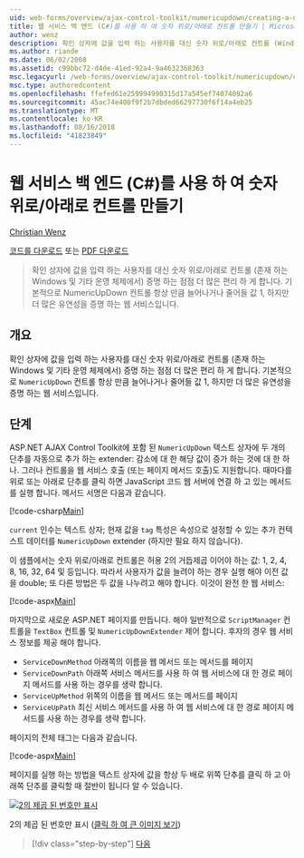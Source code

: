 ```yaml
---
uid: web-forms/overview/ajax-control-toolkit/numericupdown/creating-a-numeric-up-down-control-with-a-web-service-backend-cs
title: 웹 서비스 백 엔드 (C#)를 사용 하 여 숫자 위로/아래로 컨트롤 만들기 | Microsoft Docs
author: wenz
description: 확인 상자에 값을 입력 하는 사용자를 대신 숫자 위로/아래로 컨트롤 (Windows 및 기타 운영 체제에 있는) 점점 더 많은 c 증명 하는 중...
ms.author: riande
ms.date: 06/02/2008
ms.assetid: c99bbc72-d4de-41ed-92a4-9a4632368363
msc.legacyurl: /web-forms/overview/ajax-control-toolkit/numericupdown/creating-a-numeric-up-down-control-with-a-web-service-backend-cs
msc.type: authoredcontent
ms.openlocfilehash: ffefed61e259994990315d17a545ef74074092a6
ms.sourcegitcommit: 45ac74e400f9f2b7dbded66297730f6f14a4eb25
ms.translationtype: MT
ms.contentlocale: ko-KR
ms.lasthandoff: 08/16/2018
ms.locfileid: "41823849"
---
```

<a name="creating-a-numeric-updown-control-with-a-web-service-backend-c"></a>웹 서비스 백 엔드 (C#)를 사용 하 여 숫자 위로/아래로 컨트롤 만들기
====================
[Christian Wenz](https://github.com/wenz)

[코드를 다운로드](http://download.microsoft.com/download/9/3/f/93f8daea-bebd-4821-833b-95205389c7d0/numericupdown1.cs.zip) 또는 [PDF 다운로드](http://download.microsoft.com/download/2/d/c/2dc10e34-6983-41d4-9c08-f78f5387d32b/numericupdown1CS.pdf)

> 확인 상자에 값을 입력 하는 사용자를 대신 숫자 위로/아래로 컨트롤 (존재 하는 Windows 및 기타 운영 체제에서) 증명 하는 점점 더 많은 편리 하 게 합니다. 기본적으로 NumericUpDown 컨트롤 항상 만큼 늘어나거나 줄어들 값 1, 하지만 더 많은 유연성을 증명 하는 웹 서비스입니다.


## <a name="overview"></a>개요

확인 상자에 값을 입력 하는 사용자를 대신 숫자 위로/아래로 컨트롤 (존재 하는 Windows 및 기타 운영 체제에서) 증명 하는 점점 더 많은 편리 하 게 합니다. 기본적으로 `NumericUpDown` 컨트롤 항상 만큼 늘어나거나 줄어들 값 1, 하지만 더 많은 유연성을 증명 하는 웹 서비스입니다.

## <a name="steps"></a>단계

ASP.NET AJAX Control Toolkit에 포함 된 `NumericUpDown` 텍스트 상자에 두 개의 단추를 자동으로 추가 하는 extender: 감소에 대 한 해당 값이 증가 하는 것에 대 한 하나. 그러나 컨트롤을 웹 서비스 호출 (또는 페이지 메서드 호출)도 지원합니다. 때마다를 위로 또는 아래로 단추를 클릭 하면 JavaScript 코드 웹 서버에 연결 하 고 있는 메서드를 실행 합니다. 메서드 서명은 다음과 같습니다.

[!code-csharp[Main](creating-a-numeric-up-down-control-with-a-web-service-backend-cs/samples/sample1.cs)]

`current` 인수는 텍스트 상자; 현재 값을 `tag` 특성은 속성으로 설정할 수 있는 추가 컨텍스트 데이터를 `NumericUpDown` extender (하지만 필요 하지 않습니다).

이 샘플에서는 숫자 위로/아래로 컨트롤은 허용 2의 거듭제곱 이어야 하는 값: 1, 2, 4, 8, 16, 32, 64 및 등입니다. 따라서 사용자가 값을 늘려야 하는 경우 실행 해야 이전 값을 double; 또 다른 방법은 두 값을 나누려고 해야 합니다. 이것이 완전 한 웹 서비스:

[!code-aspx[Main](creating-a-numeric-up-down-control-with-a-web-service-backend-cs/samples/sample2.aspx)]

마지막으로 새로운 ASP.NET 페이지를 만듭니다. 해야 일반적으로 `ScriptManager` 컨트롤을 `TextBox` 컨트롤 및 `NumericUpDownExtender` 제어 합니다. 후자의 경우 웹 서비스 정보를 제공 해야 합니다.

- `ServiceDownMethod` 아래쪽의 이름을 웹 메서드 또는 메서드를 페이지
- `ServiceDownPath` 아래쪽 서비스 메서드를 사용 하 여 웹 서비스에 대 한 경로 페이지 메서드를 사용 하는 경우를 생략 합니다.
- `ServiceUpMethod` 위쪽의 이름을 웹 메서드 또는 메서드를 페이지
- `ServiceUpPath` 최신 서비스 메서드를 사용 하 여 웹 서비스에 대 한 경로 페이지 메서드를 사용 하는 경우를 생략 합니다.

페이지의 전체 태그는 다음과 같습니다.

[!code-aspx[Main](creating-a-numeric-up-down-control-with-a-web-service-backend-cs/samples/sample3.aspx)]

페이지를 실행 하는 방법을 텍스트 상자에 값을 항상 두 배로 위쪽 단추를 클릭 하 고 아래쪽 단추를 클릭할 때 절반이 됩니다 알 수 있습니다.


[![2의 제곱 된 번호만 표시](creating-a-numeric-up-down-control-with-a-web-service-backend-cs/_static/image2.png)](creating-a-numeric-up-down-control-with-a-web-service-backend-cs/_static/image1.png)

2의 제곱 된 번호만 표시 ([클릭 하 여 큰 이미지 보기](creating-a-numeric-up-down-control-with-a-web-service-backend-cs/_static/image3.png))

> [!div class="step-by-step"]
> [다음](creating-a-numeric-up-down-control-with-a-web-service-backend-vb.md)
